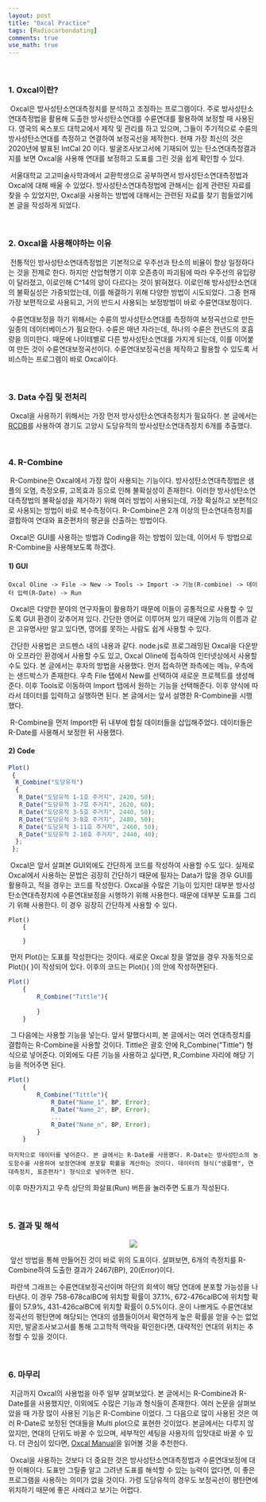 ```yaml
---
layout: post
title: "Oxcal Practice"
tags: [Radiocarbondating]
comments: true
use_math: true
---
```

<br>

### 1. Oxcal이란?

​	Oxcal은 방사성탄소연대측정치를 분석하고 조정하는 프로그램이다. 주로 방사성탄소연대측정법을 활용해 도출한 방사성탄소연대를 수륜연대를 활용하여 보정할 때 사용된다. 영국의 옥스포드 대학교에서 제작 및 관리를 하고 있으며, 그들이 주기적으로 수륜의 방사성탄소연대를 측정하고 연결하여 보정곡선을 제작한다. 현재 가장 최신의 것은 2020년에 발표된 IntCal 20 이다. 발굴조사보고서에 기재되어 있는 탄소연대측정결과지를 보면 Oxcal을 사용해 연대를 보정하고 도표를 그린 것을 쉽게 확인할 수 있다.

​	서울대학교 고고미술사학과에서 교환학생으로 공부하면서 방사성탄소연대측정법과 Oxcal에 대해 배울 수 있었다. 방사성탄소연대측정법에 관해서는 쉽게 관련된 자료를 찾을 수 있었지만, Oxcal을 사용하는 방법에 대해서는 관련된 자료를 찾기 힘들었기에 본 글을 작성하게 되었다.

<br>

### 2. Oxcal을 사용해야하는 이유

​	전통적인 방사성탄소연대측정법은 기본적으로 우주선과 탄소의 비율이 항상 일정하다는 것을 전제로 한다. 하지만 산업혁명기 이후 오존층이 파괴됨에 따라 우주선의 유입량이 달라졌고, 이로인해 C^14의 양이 다르다는 것이 밝혀졌다. 이로인해 방사성탄소연대의 불확실성은 가중되었는데, 이를 해결하기 위해 다양한 방법이 시도되었다. 그중 현재 가장 보편적으로 사용되고, 거의 반드시 사용되는 보정방법이 바로 수륜연대보정이다. 

​	수륜연대보정을 하기 위해서는 수륜의 방사성탄소연대를 측정하여 보정곡선으로 만든 일종의 데이터베이스가 필요한다. 수륜은 매년 자라는데, 하나의 수륜은 전년도의 호흡량을 의미한다. 때문에 나이테별로 다른 방사성탄소연대를 가지게 되는데, 이를 이어붙여 만든 것이 수륜연대보정곡선이다. 수륜연대보정곡선을 제작하고 활용할 수 있도록 서비스하는 프로그램이 바로 Oxcal이다. 

<br>

### 3. Data 수집 및 전처리

​	Oxcal을 사용하기 위해서는 가장 먼저 방사성탄소연대측정치가 필요하다. 본 글에서는 <a href="http://rcdb.kr">RCDB</a>를 사용하여 경기도 고양시 도당유적의 방사성탄소연대측정치 6개를 추출했다. 

<br>

### 4. R-Combine

​	R-Combine은 Oxcal에서 가장 많이 사용되는 기능이다. 방사성탄소연대측정법은 샘플의 오염, 측정오류, 고목효과 등으로 인해 불확실성이 존재한다. 이러한 방사성탄소연대측정법의 불확실성을 제거하기 위해 여러 방법이 사용되는데, 가장 확실하고 보편적으로 사용되는 방법이 바로 복수측정이다. R-Combine은 2개 이상의 탄소연대측정치를 결합하여 연대와 표준편차의 평균을 산출하는 방법이다.

​	Oxcal은 GUI를 사용하는 방법과 Coding을 하는 방법이 있는데, 이어서 두 방법으로 R-Combine을 사용해보도록 하겠다.

#### 1) GUI

```
Oxcal Oline -> File -> New -> Tools -> Import -> 기능(R-combine) -> 데이터 입력(R-Date) -> Run
```

​	Oxcal은 다양한 분야의 연구자들이 활용하기 때문에 이들이 공통적으로 사용할 수 있도록 GUI 환경이 갖추어져 있다. 간단한 영어로 이루어져 있기 때문에 기능의 이름과 같은 고유명사만 알고 있다면, 영어를 못하는 사람도 쉽게 사용할 수 있다.

​	간단한 사용법은 코드펜스 내의 내용과 같다. node.js로 프로그래밍된 Oxcal을 다운받아 오프라인 환경에서 사용할 수도 있고, Oxcal Oline에 접속하여 인터넷상에서 사용할 수도 있다. 본 글에서는 후자의 방법을 사용했다. 먼저 접속하면 좌측에는 메뉴, 우측에는 샌드박스가 존재한다. 우측 File 탭에서 New를 선택하여 새로운 프로젝트를 생성해준다. 이후 Tools로 이동하여 Import 탭에서 원하는 기능을 선택해준다. 이후 양식에 따라서 데이터를 입력하고 실행하면 된다. 본 글에서는 앞서 설명한 R-Combine을 시행했다.

​	R-Combine을 먼저 Import한 뒤 내부에 합칠 데이터들을 삽입해주었다. 데이터들은 R-Date를 사용해서 보정한 뒤 사용했다.

#### 2) Code

```js
Plot()
 {
  R_Combine("도당유적")
  {
   R_Date("도당유적 1-1호 주거지", 2420, 50);
   R_Date("도당유적 3-7호 주거지", 2620, 60);
   R_Date("도당유적 3-5호 주거지", 2440, 50);
   R_Date("도당유적 3-8호 주거지", 2480, 50);
   R_Date("도당유적 3-11호 주거지", 2460, 50);
   R_Date("도당유적 2-10호 주거지", 2440, 40);
  };
 };

```

​	Oxcal은 앞서 살펴본 GUI외에도 간단하게 코드를 작성하여 사용할 수도 있다. 실제로 Oxcal에서 사용하는 문법은 굉장히 간단하기 때문에 필자는 Data가 많을 경우 GUI를 활용하고, 적을 경우는 코드를 작성한다. Oxcal을 수많은 기능이 있지만 대부분 방사성탄소연대측정치에 수륜연대보정을 시행하기 위해 사용한다. 때문에 대부분 도표를 그리기 위해 사용한다. 이 경우 굉장히 간단하게 사용할 수 있다.

```
Plot()
	{
	
	}
```

​	먼저 Plot()는 도표를 작성한다는 것이다. 새로운 Oxcal 창을 열었을 경우 자동적으로 Plot(){ }이 작성되어 있다. 이후의 코드는 Plot(){ }의 안에 작성하면된다.

```js
Plot()
	{
		R_Combine("Tittle"){
		
		}
	}
```

​	그 다음에는 사용할 기능을 넣는다. 앞서 말했다시피, 본 글에서는 여러 연대측정치를 결합하는 R-Combine을 사용할 것이다. Tittle은 괄호 안에 R_Combine("Tittle") 형식으로 넣어준다. 이외에도 다른 기능을 사용하고 싶다면, R_Combine 자리에 해당 기능을 적어주면 된다.

```js
Plot()
	{
		R_Combine("Tittle"){
			R_Date("Name_1", BP, Error);
			R_Date("Name_2", BP, Error);
			...
			R_Date("Name_n", BP, Error);
		}
	}
```

 	마지막으로 데이터를 넣어준다. 본 글에서는 R-Date를 사용했다. R-Date는 방사성탄소의 농도함수를 사용하여 보정연대에 분포할 확률을 계산하는 것이다. 데이터의 형식("샘플명", 연대측정치, 표준편차") 형식으로 넣어주면 된다.

 이후 마찬가지고 우측 상단의 화살표(Run) 버튼을 눌러주면 도표가 작성된다.

<br>

### 5. 결과 및 해석

<center><img src="https://github.com/ChanToRe/ChanToRe.github.io/blob/master/images/2021-08-13/dodang.png?raw=true"></center>

​	앞선 방법을 통해 만들어진 것이 바로 위의 도표이다. 살펴보면, 6개의 측정치를 R-Combine하여 도출한 결과가 2467(BP), 20(Error)이다.

​	파란색 그래프는 수륜연대보정곡선이며 하단의 회색이 해당 연대에 분포할 가능성을 나타낸다. 이 경우 758-678calBC에 위치할 확률이 37.1%, 672-476calBC에 위치할 확률이 57.9%, 431-426calBC에 위치할 확률이 0.5%이다. 운이 나쁘게도 수륜연대보정곡선의 평탄면에 해당되는 연대의 샘플들이어서 확연하게 높은 확률을 얻을 수는 없었지만, 발굴조사보고서를 통해 고고학적 맥락을 확인한다면, 대략적인 연대의 위치는 추정할 수 있을 것이다.

<br>

### 6. 마무리

​	지금까지 Oxcal의 사용법을 아주 일부 살펴보았다. 본 글에서는 R-Combine과 R-Date를을 사용했지만, 이외에도 수많은 기능과 형식들이 존재한다. 여러 논문을 살펴보았을 때 가장 많이 사용된 기능은 R-Combine 이었다. 그 다음으로 많이 사용된 것은 여러 R-Date로 보정된 연대들을 Multi plot으로 표현한 것이었다. 본글에서는 다루지 않았지만, 연대의 단위도 바꿀 수 있으며, 세부적인 세팅을 사용자의 입맛대로 바꿀 수 있다. 더 관심이 있다면, <a href="https://c14.arch.ox.ac.uk/oxcalhelp/hlp_contents.html">Oxcal Manual</a>을 읽어볼 것을 추천한다.

​	Oxcal을 사용하는 것보다 더 중요한 것은 방사성탄소연대측정법과 수륜연대보정에 대한 이해이다. 도표만 그릴줄 알고 그려낸 도표를 해석할 수 있는 능력이 없다면, 이 좋은 프로그램을 사용하는 의미가 없을 것이다. 가령 도당유적의 경우도 보정곡선이 평탄면에 위치하기 때문에 좋은 사례라고 보기는 어렵다.
